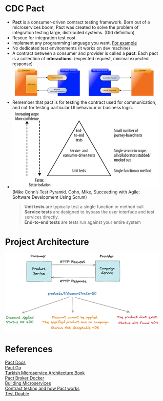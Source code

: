 # CDC Pact
- **Pact** is a consumer-driven contract testing framework. 
Born out of a microservices boom, Pact was created to solve the problem of integration testing large, distributed systems.
(Old definition)
- Rescue for integration test cost.  
- Implement any programming language you want. [For example](https://docs.pact.io/implementation_guides/cli)
- No dedicated test environments (it works on dev machine)
- A contract between a consumer and provider is called a **pact**. Each pact is a
  collection of **interactions**. (expected request, minimal expected response)
  ![](images/pact.png)
- Remember that pact is for testing the contract used for communication, and not for
  testing particular UI behaviour or business logic.
- ![](images/test-pyramid.png)        
(Mike Cohn’s Test Pyramid. Cohn, Mike, Succeeding with Agile: Software Development Using Scrum)
     >**Unit tests** are typically test a single function or method call.     
     **Service tests** are designed to bypass the user interface and test services directly.     
     **End-to-end tests** are tests run against your entire system       

# Project Architecture
![](images/our-arch.png)

# References
[Pact Docs](https://docs.pact.io/)  
[Pact Go](https://github.com/pact-foundation/pact-go)    
[Turkish Microservice Architecture Book](https://github.com/suadev/turkish-microservice-architecture-book)    
[Pact Broker Docker](https://github.com/pact-foundation/pact-broker-docker)     
[Building Microservices](https://samnewman.io/books/)   
[Contract testing and how Pact works](https://www.youtube.com/watch?v=IetyhDr48RI)      
[Test Double](https://www.martinfowler.com/bliki/TestDouble.html)